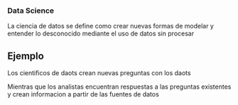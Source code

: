 ### Data Science

La ciencia de datos se define como crear nuevas formas de modelar y entender lo desconocido mediante el uso de datos sin procesar



## Ejemplo

Los cientificos de daots crean nuevas preguntas con los daots

Mientras que los analistas encuentran respuestas a las preguntas existentes y crean informacion a partir de las fuentes de datos